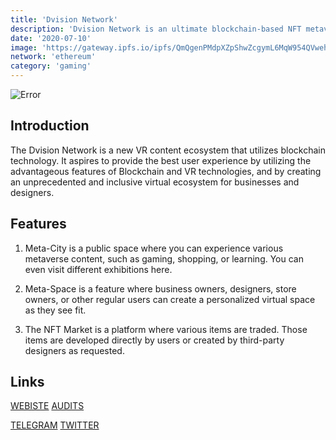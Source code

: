 ```yaml
---
title: 'Dvision Network'
description: 'Dvision Network is an ultimate blockchain-based NFT metaverse platform'
date: '2020-07-10'
image: 'https://gateway.ipfs.io/ipfs/QmQgenPMdpXZpShwZcgymL6MqW954QVwehLmE9xU3SNEDo'
network: 'ethereum'
category: 'gaming'
---
```


![Error](https://gateway.ipfs.io/ipfs/QmSxSDyUVRdHd6ij6bDkwxnxCZXUEwBqM1hcv9ZkpQbRkS)

## Introduction
The Dvision Network is a new VR content ecosystem that utilizes blockchain technology. It aspires to provide the best user experience by utilizing the advantageous features of Blockchain and VR technologies, and by creating an unprecedented and inclusive virtual ecosystem for businesses and designers.


## Features
1. Meta-City is a public space where you can experience various metaverse content, such as gaming, shopping, or learning. You can even visit different exhibitions here.

2.  Meta-Space is a feature where business owners, designers, store owners, or other regular users can create a personalized virtual space as they see fit.
3.  The NFT Market is a platform where various items are traded. Those items are developed directly by users or created by third-party designers as requested.


## Links

[WEBISTE](https://dvision.network/)
[AUDITS](https://www.certik.com/projects/dvisionnetwork)

[TELEGRAM](https://t.me/dvisionnetworkglobal)
[TWITTER](https://twitter.com/Dvision_network)